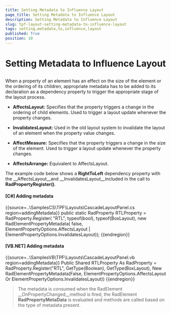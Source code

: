```yaml
---
title: Setting Metadata to Influence Layout
page_title: Setting Metadata to Influence Layout
description: Setting Metadata to Influence Layout
slug: tpf-layout-setting-metadata-to-influence-layout
tags: setting,metadata,to,influence,layout
published: True
position: 10
---
```


# Setting Metadata to Influence Layout



## 

When a property of an element has an effect on the size of the element or the ordering of its children, appropriate metadata has to be added to its declaration as a dependency property to trigger the appropriate stage of the layout process.

* __AffectsLayout:__ Specifies that the property triggers a change in the ordering of child elements. Used to trigger a layout update whenever the property changes.

* __InvalidatesLayout:__ Used in the old layout system to invalidate the layout of an element when the property value changes.

* __AffectMeasure:__ Specifies that the property triggers a change in the size of the element. Used to trigger a layout update whenever the property changes.

* __AffectsArrange:__ Equivalent to AffectsLayout.

The example code below shows a __RightToLeft__ dependency property with the __AffectsLayout__and __InvalidatesLayout__included in the call to __RadPropertyRegister()__. 

#### __[C#] Adding metadata__

{{source=..\SamplesCS\TPF\Layouts\CascadeLayoutPanel.cs region=addingMetadata}}
	        public static RadProperty RTLProperty = RadProperty.Register(
	            "RTL", typeof(bool), typeof(BoxLayout), new RadElementPropertyMetadata(
	            false, ElementPropertyOptions.AffectsLayout | ElementPropertyOptions.InvalidatesLayout));
	{{endregion}}



#### __[VB.NET] Adding metadata__

{{source=..\SamplesVB\TPF\Layouts\CascadeLayoutPanel.vb region=addingMetadata}}
	    Public Shared RTLProperty As RadProperty = RadProperty.Register("RTL", GetType(Boolean), GetType(BoxLayout), New RadElementPropertyMetadata(False, ElementPropertyOptions.AffectsLayout Or ElementPropertyOptions.InvalidatesLayout))
	{{endregion}}



>The metadata is consumed when the RadElement __OnPropertyChanged__method is fired, the RadElement __RadPropertyMetaData__ is evaluated and methods are called based on the type of metadata present.

